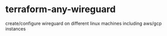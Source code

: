 # terraform-any-wireguard
create/configure wireguard on different linux machines including aws/gcp instances
